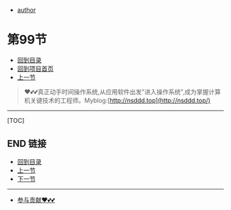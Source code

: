 + [author](https://github.com/3293172751)
# 第99节
+ [回到目录](../README.md)
+ [回到项目首页](../../README.md)
+ [上一节](98.md)
> ❤️💕💕真正动手时间操作系统,从应用软件出发"进入操作系统",成为掌握计算机关键技术的工程师。Myblog:[http://nsddd.top](http://nsddd.top/)
---
[TOC]





## END 链接
+ [回到目录](../README.md)
+ [上一节](98.md)
+ [下一节](100.md)
---
+ [参与贡献❤️💕💕](https://github.com/3293172751/Block_Chain/blob/master/Git/git-contributor.md)